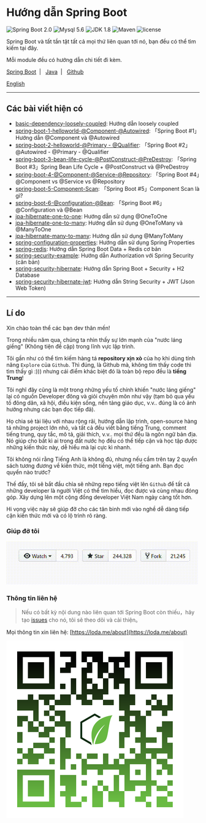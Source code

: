Hướng dẫn Spring Boot
=========================

![Spring Boot 2.0](https://img.shields.io/badge/Spring%20Boot-2.0-brightgreen.svg)
![Mysql 5.6](https://img.shields.io/badge/Mysql-5.6-blue.svg)
![JDK 1.8](https://img.shields.io/badge/JDK-1.8-brightgreen.svg)
![Maven](https://img.shields.io/badge/Maven-3.5.0-yellowgreen.svg)
![license](https://img.shields.io/crates/l/rustc-serialize/0.3.24.svg)
 
Spring Boot và tất tần tật tất cả mọi thứ liên quan tới nó, bạn đều có thể tìm kiếm tại đây.

Mỗi module đều có hướng dẫn chi tiết đi kèm.

[Spring Boot](https://github.com/loda-kun/spring-boot-learning) &nbsp;| &nbsp; [Java](https://github.com/loda-kun/java-all) &nbsp;| &nbsp; [Github](https://github.com/loda-kun/spring-boot-learning)


[English](https://github.com/loda-kun/spring-boot-learning)

---

## Các bài viết hiện có

- [basic-dependency-loosely-coupled](https://github.com/loda-kun/spring-boot-learning/tree/master/basic-dependency-loosely-coupled): Hướng dẫn loosely coupled
- [spring-boot-1-helloworld-@Component-@Autowired](https://github.com/loda-kun/spring-boot-learning/tree/master/spring-boot-1-helloworld-%40Component-%40Autowired): 「Spring Boot #1」Hướng dẫn @Component và @Autowired
- [spring-boot-2-helloworld-@Primary - @Qualifier](https://github.com/loda-kun/spring-boot-learning/tree/master/spring-boot-2-helloworld-%40Primary%20-%20%40Qualifier): 「Spring Boot #2」@Autowired - @Primary - @Qualifier
- [spring-boot-3-bean-life-cycle-@PostConstruct-@PreDestroy](https://github.com/loda-kun/spring-boot-learning/tree/master/spring-boot-3-bean-life-cycle-%40PostConstruct-%40PreDestroy): 「Spring Boot #3」Spring Bean Life Cycle + @PostConstruct và @PreDestroy
- [spring-boot-4-@Component-@Service-@Repository](https://github.com/loda-kun/spring-boot-learning/tree/master/spring-boot-4-%40Component-%40Service-%40Repository): 「Spring Boot #4」@Component vs @Service vs @Repository
- [spring-boot-5-Component-Scan](https://github.com/loda-kun/spring-boot-learning/tree/master/spring-boot-5-Component-Scan): 「Spring Boot #5」Component Scan là gì?
- [spring-boot-6-@configuration-@Bean](https://github.com/loda-kun/spring-boot-learning/tree/master/spring-boot-6-%40configuration-%40Bean): 「Spring Boot #6」@Configuration và @Bean
- [jpa-hibernate-one-to-one](https://github.com/loda-kun/spring-boot-learning/tree/master/jpa-hibernate-one-to-one): Hướng dẫn sử dụng @OneToOne
- [jpa-hibernate-one-to-many](https://github.com/loda-kun/spring-boot-learning/tree/master/jpa-hibernate-one-to-many): Hướng dẫn sử dụng @OneToMany và @ManyToOne
- [jpa-hibernate-many-to-many](https://github.com/loda-kun/spring-boot-learning/tree/master/jpa-hibernate-many-to-many): Hướng dẫn sử dụng @ManyToMany
- [spring-configuration-properties](https://github.com/loda-kun/spring-boot-learning/tree/master/spring-configuration-properties): Hướng dẫn sử dụng Spring Properties
- [spring-redis](https://github.com/loda-kun/spring-boot-learning/tree/master/spring-redis): Hướng dẫn Spring Boot Data + Redis cơ bản
- [spring-security-example](https://github.com/loda-kun/spring-boot-learning/tree/master/spring-security-example): Hướng dẫn Authorization với Spring Security (căn bản)
- [spring-security-hibernate](https://github.com/loda-kun/spring-boot-learning/tree/master/spring-security-hibernate): Hướng dẫn Spring Boot + Security + H2 Database
- [spring-security-hibernate-jwt](https://github.com/loda-kun/spring-boot-learning/tree/master/spring-security-hibernate-jwt): Hướng dẫn String Security + JWT (Json Web Token)

---

## Lí do

Xin chào toàn thể các bạn dev thân mến!

Trong nhiều năm qua, chúng ta nhìn thấy sự lớn mạnh của "nước láng giềng" (Không tiện đề cập) trong lĩnh vực lập trình.

Tôi gần như có thể tìm kiếm hàng tá **repository xịn xò** của họ khi dùng tính năng `Explore` của `Github`. Thì đúng, là Github mà, không tìm thấy code thì tìm thấy gì :))) nhưng cái điểm khác biệt đó là toàn bộ repo đều là **tiếng Trung**!

Tôi nghĩ đây cũng là một trong những yếu tố chính khiến "nước láng giếng" lại có nguồn Developer đông và giỏi chuyên môn như vậy (tạm bỏ qua yếu tố đông dân, xã hội, điều kiện sống, nền tảng giáo dục, v.v.. đúng là có ảnh hưởng nhưng các bạn đọc tiếp đã). 

Họ chia sẻ tài liệu với nhau rộng rãi, hướng dẫn lập trình, open-source hàng tá những project lớn nhỏ, và tất cả đều viết bằng tiếng Trung, comment tiếng trung, quy tắc, mô tả, giải thích, v.v.. mọi thứ đều là ngôn ngữ bản địa. Nó giúp cho bất kì ai trong đất nước họ đều có thể tiếp cận và học tập được những kiến thức này, dễ hiểu mà lại cực kì nhanh.

Tôi không nói rằng Tiếng Anh là không đủ, nhưng nếu cầm trên tay 2 quyển sách tương đương về kiến thức, một tiếng việt, một tiếng anh. Bạn đọc quyển nào trước?

Thế đấy, tôi sẽ bắt đầu chỉa sẽ những repo tiếng việt lên `Github` để tất cả những developer là người Việt có thể tìm hiểu, đọc được và cùng nhau đóng góp. Xây dựng lên một cộng đồng developer Việt Nam ngày càng tốt hơn. 

Hi vọng việc này sẽ giúp đỡ cho các tân binh mới vào nghề dễ dàng tiếp cận kiến thức mới và có lộ trình rõ ràng.

### Giúp đỡ tôi

![](docs/images/stars.gif)

### Thông tin liên hệ 

> Nếu có bất kỳ nội dung nào liên quan tới Spring Boot còn thiếu，hãy tạo [issues](https://github.com/ityouknow/spring-boot-examples/issues) cho nó, tôi sẽ theo dõi và cải thiện。

Mọi thông tin xin liên hệ: [https://loda.me/about](https://loda.me/about)

![](docs/images/qr-code.png)



